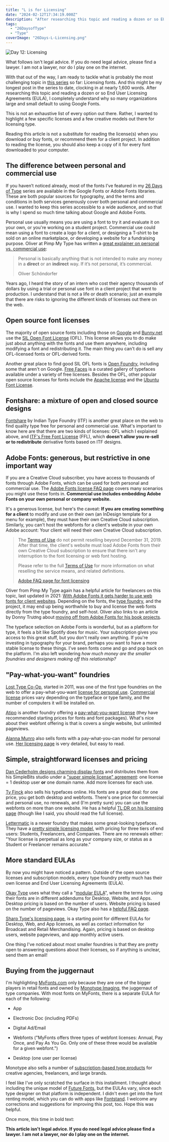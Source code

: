 ```yaml
---
title: "L is for Licensing"
date: "2024-02-12T17:34:19.000Z"
description: "After researching this topic and reading a dozen or so EULAs, I completely understand why so many organizations large and small default to using Google Fonts."
tags: 
  - "26DaysofType"
  - "Type"
coverImage: "26Days-L-Licensing.png"
---
```


![Day 12: Licensing](images/26Days-L-Licensing-1024x576.png)

What follows isn't legal advice. If you do need legal advice, please find a lawyer. I am not a lawyer, nor do I play one on the internet.

With that out of the way, I am ready to tackle what is probably the most challenging topic in [this series](https://nicksimson.com/26-days-of-type/) so far: Licensing fonts. And this might be my longest post in the series to date, clocking in at nearly 1,600 words. After researching this topic and reading a dozen or so End User Licensing Agreements (EULA), I completely understand why so many organizations large and small default to using Google Fonts.

This is not an exhaustive list of every option out there. Rather, I wanted to highlight a few specific licenses and a few creative models out there for licensing type.

Reading this article is not a substitute for reading the license(s) when you download or buy fonts, or recommend them for a client project. In addition to reading the license, you should also keep a copy of it for every font downloaded to your computer.

## The difference between personal and commercial use

If you haven’t noticed already, most of the fonts I’ve featured in my [26 Days of Type](https://nicksimson.com/26-days-of-type/) series are available in the Google Fonts or Adobe Fonts libraries. These are both popular sources for typography, and the terms and conditions in both services generously cover both personal and commercial use. I wanted to keep this series accessible to a wide audience, and so that is why I spend so much time talking about Google and Adobe Fonts.

Personal use usually means you are using a font to try it and evaluate it on your own, or you're working on a student project. Commercial use could mean using a font to create a logo for a client, or designing a T-shirt to be sold on an online marketplace, or developing a website for a fundraising purpose. Oliver at Pimp My Type has written a [great explainer on personal vs. commercial use](https://pimpmytype.com/personal-vs-commercial-use/):

> Personal is basically anything that is not intended to make any money in a **direct** or an **indirect** way. If it’s not personal, it’s commercial.
> 
> Oliver Schöndorfer

Years ago, I heard the story of an intern who cost their agency thousands of dollars by using a trial or personal use font in a client project that went to production. I understand that is not a life or death scenario; just an example that there are risks to ignoring the different kinds of licenses out there on the web.

## Open source font licenses

The majority of open source fonts including those on [Google](https://fonts.google.com) and [Bunny.net](https://fonts.bunny.net/) use the [SIL Open Font License](https://openfontlicense.org/) (OFL). This license allows you to do make just about anything with the fonts and use them anywhere, including modifying a font and redistributing it. The main thing you can't do is sell any OFL-licensed fonts or OFL-derived fonts.

Another great place to find good SIL OFL fonts is [Open Foundry](https://open-foundry.com/fonts), including some that aren't on Google. [Free Faces](https://www.freefaces.gallery/) is a curated gallery of typefaces available under a variety of free licenses. Besides the OFL, other popular open source licenses for fonts include the [Apache license](https://www.apache.org/licenses/LICENSE-2.0) and the [Ubuntu Font License](https://ubuntu.com/legal/font-licence).

## Fontshare: a mixture of open and closed source designs

[Fontshare](https://www.fontshare.com) by Indian Type Foundry (ITF) is another great place on the web to find quality type free for personal and commercial use. What's important to know here are that there are two kinds of licenses: OFL which I explained above, and [ITF's Free Font License](https://www.fontshare.com/licenses/itf-ffl) (FFL), which **doesn't allow you re-sell or to redistribute** derivative fonts based on ITF designs.

## Adobe Fonts: generous, but restrictive in one important way

If you are a Creative Cloud subscriber, you have access to thousands of fonts through Adobe Fonts, which can be used for both personal and commercial use. The [Adobe Fonts license FAQ page](https://helpx.adobe.com/fonts/using/font-licensing.html) covers many scenarios you might use these fonts in. **Commercial use includes embedding Adobe Fonts on your own personal or company website.**

It's a generous license, but here's the caveat: **If you are creating something for a client** to modify and use on their own (an InDesign template for a menu for example), they must have their own Creative Cloud subscription. Similarly, you can't host the webfonts for a client's website in your own Adobe account: Your client will need their own Creative Cloud subscription.

> The [Terms of Use](https://www.adobe.com/go/adobe-fonts-terms) do not permit reselling beyond December 31, 2019. After that time, the client's website must load Adobe Fonts from their own Creative Cloud subscription to ensure that there isn't any interruption to the font licensing or web font hosting.  
> 
> Please refer to the full [Terms of Use](https://www.adobe.com/go/adobe-fonts-terms) for more information on what reselling the service means, and related definitions.
> 
> [Adobe FAQ page for font licensing](https://helpx.adobe.com/fonts/using/font-licensing.html#web-client)

Oliver from Pimp My Type again has a helpful article for freelancers on this topic, last updated in 2021: [With Adobe Fonts it gets harder to use web fonts for client websites](https://pimpmytype.com/adobe-fonts-web-fonts/). Depending on the fonts, the [type foundry](https://fonts.google.com/knowledge/glossary/type_foundry), and the project, it may end up being worthwhile to buy and license the web fonts directly from the type foundry, and self-host. Oliver also links to an article by Donny Trương about [moving off from Adobe Fonts for his book projects](https://visualgui.com/2019/02/19/moving-off-adobe-fonts/).

The typeface selection on Adobe Fonts is wonderful, but as a platform for type, it feels a bit like Spotify does for music. Your subscription gives you access to this great stuff, but you don't really own anything. If you're investing in typography for your brand, perhaps you want to have a more stable license to these things. I've seen fonts come and go and pop back on the platform. I'm also left wondering _how much money are the smaller foundries and designers making off this relationship?_

## "Pay-what-you-want" foundries

[Lost Type Co-Op](https://www.losttype.com/about/), started in 2011, was one of the first type foundries on the web to offer a pay-what-you-want [license for personal use](https://www.losttype.com/images/samples/License_Personal_Sample.pdf). [Commercial license](https://www.losttype.com/images/samples/License_Commercial_Sample.pdf) prices vary depending on the typeface or type family, and the number of computers it will be installed on.

[Atipo](https://www.atipofoundry.com/) is another foundry offering a [pay-what-you-want license](https://www.atipofoundry.com/license) (they have recommended starting prices for fonts and font packages). What's nice about their webfont offering is that is covers a single website, but unlimited pageviews.

[Alanna Munro](https://alannamunro.com) also sells fonts with a pay-what-you-can model for personal use. [Her licensing page](https://alannamunro.com/licensing/) is very detailed, but easy to read.

## Simple, straightforward licenses and pricing

[Dan Cederholm designs charming display fonts](https://simplebits.shop/collections/fonts) and distributes them from his SimpleBits studio under a ["super simple license" agreement](https://simplebits.shop/pages/licenses): one license = 1 desktop user **or** one domain name. Add more licenses for each use.

[Ty Finck](https://tyfromtheinternet.com/) also sells his typefaces online. His fonts are a great deal: for one price, you get both desktop and webfonts. There's one price for commercial and personal use, no renewals, and (I'm pretty sure) you can use the webfonts on more than one website. He has a helpful [TL;DR on his licensing page](https://tyfromtheinternet.com/eula/) (though like I said, you should read the full license).

[Lettermatic](https://lettermatic.com/) is a newer foundry that makes some great-looking typefaces. They have a [pretty simple licensing model](https://lettermatic.com/license), with pricing for three tiers of end users: Students, Freelancers, and Companies. There are no renewals either: "Your license is perpetual as long as your company size, or status as a Student or Freelancer remains accurate."

## More standard EULAs

By now you might have noticed a pattern. Outside of the open source licenses and subscription models, every type foundry pretty much has their own license and End User Licensing Agreements (EULA).

[Okay Type](https://okaytype.com/) uses what they call a "[modular EULA](https://okaytype.com/info/eula)", where the terms for using their fonts are in different addendums for Desktop, Website, and Apps. Desktop pricing is based on the number of users. Website pricing is based on the number of pageviews. Okay Type also has a [helpful FAQ page](https://okaytype.com/info/faq).

[Sharp Type's licensing page](https://sharptype.co/licensing/), is a starting point for different EULAs for Desktop, Web, and App licenses, as well as contact information for Broadcast and Retail Merchandising. Again, pricing is based on desktop users, website pageviews, and app monthly active users.

One thing I've noticed about most smaller foundries is that they are pretty open to answering questions about their licenses, so if anything is unclear, send them an email!

## Buying from the juggernaut

I'm highlighting [MyFonts.com](https://www.myfonts.com/) only because they are one of the bigger players in retail fonts and owned by [Monotype Imaging](https://en.wikipedia.org/wiki/Monotype_Imaging), the juggernaut of type companies. With most fonts on MyFonts, there is a separate EULA for each of the following:

- App

- Electronic Doc (including PDFs)

- Digital Ad/Email

- Webfonts ("MyFonts offers three types of webfont licenses: Annual, Pay Once, and Pay As You Go. Only one of these three would be available for a given webfont.")

- Desktop (one user per license)

Monotype also sells a number of [subscription-based type products](https://www.monotypefonts.com/a/content/plans) for creative agencies, freelancers, and large brands.

I feel like I've only scratched the surface in this installment. I thought about including the unique model of [Future Fonts](https://www.futurefonts.xyz/about), but the EULAs vary, since each type designer on that platform is independent. I didn't even get into the font renting model, which you can do with apps like [Fontstand](https://fontstand.com/). I welcome any corrections and suggestions for improving this post, too. Hope this was helpful.

Once more, this time in bold text:

**This article isn't legal advice. If you do need legal advice please find a lawyer. I am not a lawyer, nor do I play one on the internet.**
